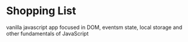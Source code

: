 # Shopping List
vanilla javascript app focused in DOM, eventsm state, local storage and other fundamentals of JavaScript

[]("./")